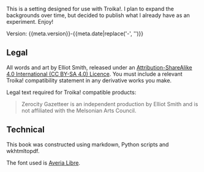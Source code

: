 This is a setting designed for use with Troika!. I plan to expand the backgrounds over time, but decided to publish what I already have as an experiment. Enjoy!

Version: {{meta.version}}-{{meta.date|replace('-', '')}}

## Legal

All words and art by Elliot Smith, released under an [Attribution-ShareAlike 4.0 International (CC BY-SA 4.0) Licence](https://creativecommons.org/licenses/by-sa/4.0/). You must include a relevant Troika! compatibility statement in any derivative works you make.

Legal text required for Troika! compatible products:

> Zerocity Gazetteer is an independent production by Elliot Smith and is not affiliated with the Melsonian Arts Council.

## Technical

This book was constructed using markdown, Python scripts and wkhtmltopdf.

The font used is [Averia Libre](https://fonts.google.com/specimen/Averia+Libre).
